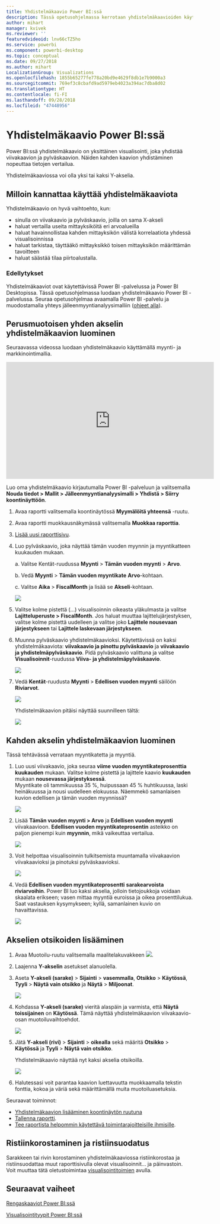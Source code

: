 ```yaml
---
title: Yhdistelmäkaavio Power BI:ssä
description: Tässä opetusohjelmassa kerrotaan yhdistelmäkaavioiden käytöstä ja luonnista Power BI -palvelussa ja Power BI Desktopissa.
author: mihart
manager: kvivek
ms.reviewer: ''
featuredvideoid: lnv66cTZ5ho
ms.service: powerbi
ms.component: powerbi-desktop
ms.topic: conceptual
ms.date: 09/27/2018
ms.author: mihart
LocalizationGroup: Visualizations
ms.openlocfilehash: 1855b65277fe778a20bd9e4629f8db1e7b9000a3
ms.sourcegitcommit: 769ef3c8cbafd9ad5979eb4023a394ac7dba8d02
ms.translationtype: HT
ms.contentlocale: fi-FI
ms.lasthandoff: 09/28/2018
ms.locfileid: "47448956"
---
```

# <a name="combo-chart-in-power-bi"></a>Yhdistelmäkaavio Power BI:ssä
Power BI:ssä yhdistelmäkaavio on yksittäinen visualisointi, joka yhdistää viivakaavion ja pylväskaavion. Näiden kahden kaavion yhdistäminen nopeuttaa tietojen vertailua.

Yhdistelmäkaaviossa voi olla yksi tai kaksi Y-akselia.

## <a name="when-to-use-a-combo-chart"></a>Milloin kannattaa käyttää yhdistelmäkaaviota
Yhdistelmäkaavio on hyvä vaihtoehto, kun:

* sinulla on viivakaavio ja pylväskaavio, joilla on sama X-akseli
* haluat vertailla useita mittayksiköitä eri arvoalueilla
* haluat havainnollistaa kahden mittayksikön välistä korrelaatiota yhdessä visualisoinnissa
* haluat tarkistaa, täyttääkö mittayksikkö toisen mittayksikön määrittämän tavoitteen
* haluat säästää tilaa piirtoalustalla.

### <a name="prerequisites"></a>Edellytykset
Yhdistelmäkaaviot ovat käytettävissä Power BI -palvelussa ja Power BI Desktopissa. Tässä opetusohjelmassa luodaan yhdistelmäkaavio Power BI -palvelussa. Seuraa opetusohjelmaa avaamalla Power BI -palvelu ja muodostamalla yhteys jälleenmyyntianalyysimalliin ([ohjeet alla](#create)).


## <a name="create-a-basic-single-axis-combo-chart"></a>Perusmuotoisen yhden akselin yhdistelmäkaavion luominen
Seuraavassa videossa luodaan yhdistelmäkaavio käyttämällä myynti- ja markkinointimallia.

<iframe width="560" height="315" src="https://www.youtube.com/embed/lnv66cTZ5ho?list=PL1N57mwBHtN0JFoKSR0n-tBkUJHeMP2cP" frameborder="0" allowfullscreen></iframe>  

<a name="create"></a> Luo oma yhdistelmäkaavio kirjautumalla Power BI -palveluun ja valitsemalla **Nouda tiedot \> Mallit \> Jälleenmyyntianalyysimalli > Yhdistä > Siirry koontinäyttöön**.

1. Avaa raportti valitsemalla koontinäytössä **Myymälöitä yhteensä** -ruutu.
2. Avaa raportti muokkausnäkymässä valitsemalla **Muokkaa raporttia**.
3. [Lisää uusi raporttisivu](../power-bi-report-add-page.md).
4. Luo pylväskaavio, joka näyttää tämän vuoden myynnin ja myyntikatteen kuukauden mukaan.

    a.  Valitse Kentät-ruudussa **Myynti** \> **Tämän vuoden myynti** > **Arvo**.

    b.  Vedä **Myynti** \> **Tämän vuoden myyntikate** **Arvo**-kohtaan.

    c.  Valitse **Aika** \> **FiscalMonth** ja lisää se **Akseli**-kohtaan.

    ![](media/power-bi-visualization-combo-chart/combotutorial1new.png)
5. Valitse kolme pistettä (...) visualisoinnin oikeasta yläkulmasta ja valitse **Lajitteluperuste > FiscalMonth**. Jos haluat muuttaa lajittelujärjestyksen, valitse kolme pistettä uudelleen ja valitse joko **Lajittele nousevaan järjestykseen** tai **Lajittele laskevaan järjestykseen**.

6. Muunna pylväskaavio yhdistelmäkaavioksi. Käytettävissä on kaksi yhdistelmäkaaviota: **viivakaavio ja pinottu pylväskaavio** ja **viivakaavio ja yhdistelmäpylväskaavio**. Pidä pylväskaavio valittuna ja valitse **Visualisoinnit**-ruudussa **Viiva- ja yhdistelmäpylväskaavio**.

    ![](media/power-bi-visualization-combo-chart/converttocombo_new2.png)
7. Vedä **Kentät**-ruudusta **Myynti** \> **Edellisen vuoden myynti** säilöön **Riviarvot**.

   ![](media/power-bi-visualization-combo-chart/linevaluebucket.png)

   Yhdistelmäkaavion pitäisi näyttää suunnilleen tältä:

   ![](media/power-bi-visualization-combo-chart/combochartdone-new.png)

## <a name="create-a-combo-chart-with-two-axes"></a>Kahden akselin yhdistelmäkaavion luominen
Tässä tehtävässä verrataan myyntikatetta ja myyntiä.

1. Luo uusi viivakaavio, joka seuraa **viime vuoden myyntikateprosenttia** **kuukauden** mukaan. Valitse kolme pistettä ja lajittele kaavio **kuukauden** mukaan **nousevassa järjestyksessä**.  
Myyntikate oli tammikuussa 35 %, huipussaan 45 % huhtikuussa, laski heinäkuussa ja nousi uudelleen elokuussa. Näemmekö samanlaisen kuvion edellisen ja tämän vuoden myynnissä?

   ![](media/power-bi-visualization-combo-chart/combo1_new.png)
2. Lisää **Tämän vuoden myynti > Arvo** ja **Edellisen vuoden myynti** viivakaavioon. **Edellisen vuoden myyntikateprosentin** asteikko on paljon pienempi kuin **myynnin**, mikä vaikeuttaa vertailua.      

   ![](media/power-bi-visualization-combo-chart/flatline_new.png)
3. Voit helpottaa visualisoinnin tulkitsemista muuntamalla viivakaavion viivakaavioksi ja pinotuksi pylväskaavioksi.

   ![](media/power-bi-visualization-combo-chart/converttocombo_new.png)
4. Vedä **Edellisen vuoden myyntikateprosentti** **sarakearvoista** **riviarvoihin**. Power BI luo kaksi akselia, jolloin tietojoukkoja voidaan skaalata erikseen; vasen mittaa myyntiä euroissa ja oikea prosenttilukua. Saat vastauksen kysymykseen; kyllä, samanlainen kuvio on havaittavissa.

   ![](media/power-bi-visualization-combo-chart/power-bi-combochart.png)    

## <a name="add-titles-to-the-axes"></a>Akselien otsikoiden lisääminen
1. Avaa Muotoilu-ruutu valitsemalla maalitelakuvakkeen ![](media/power-bi-visualization-combo-chart/power-bi-paintroller.png).
2. Laajenna **Y-akselin** asetukset alanuolella.
3. Aseta **Y-akseli (sarake)** > **Sijainti** > **vasemmalla**, **Otsikko** > **Käytössä**, **Tyyli** > **Näytä vain otsikko** ja **Näytä** > **Miljoonat**.

   ![](media/power-bi-visualization-combo-chart/power-bi-y-axis-column.png)
4. Kohdassa **Y-akseli (sarake)** vieritä alaspäin ja varmista, että **Näytä toissijainen** on **Käytössä**. Tämä näyttää yhdistelmäkaavion viivakaavio-osan muotoiluvaihtoehdot.

   ![](media/power-bi-visualization-combo-chart/power-bi-show-secondary.png)
5. Jätä **Y-akseli (rivi)** > **Sijainti** > **oikealla** sekä määritä **Otsikko** > **Käytössä** ja **Tyyli** > **Näytä vain otsikko**.

   Yhdistelmäkaavio näyttää nyt kaksi akselia otsikoilla.

   ![](media/power-bi-visualization-combo-chart/power-bi-titles-on.png)

6. Halutessasi voit parantaa kaavion luettavuutta muokkaamalla tekstin fonttia, kokoa ja väriä sekä määrittämällä muita muotoiluasetuksia.

Seuraavat toiminnot:

* [Yhdistelmäkaavion lisääminen koontinäytön ruutuna](../service-dashboard-tiles.md)
* [Tallenna raportti](../service-report-save.md).
* [Tee raportista helpommin käytettävä toimintarajoitteisille ihmisille](../desktop-accessibility.md).

## <a name="cross-highlighting-and-cross-filtering"></a>Ristiinkorostaminen ja ristiinsuodatus

Sarakkeen tai rivin korostaminen yhdistelmäkaaviossa ristiinkorostaa ja ristiinsuodattaa muut raporttisivulla olevat visualisoinnit... ja päinvastoin. Voit muuttaa tätä oletustoimintaa [visualisointitoimien](../service-reports-visual-interactions.md) avulla.

## <a name="next-steps"></a>Seuraavat vaiheet

[Rengaskaaviot Power BI:ssä](power-bi-visualization-doughnut-charts.md)

[Visualisointityypit Power BI:ssä](power-bi-visualization-types-for-reports-and-q-and-a.md)
